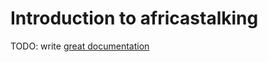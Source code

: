 # Introduction to africastalking

TODO: write [great documentation](http://jacobian.org/writing/what-to-write/)
